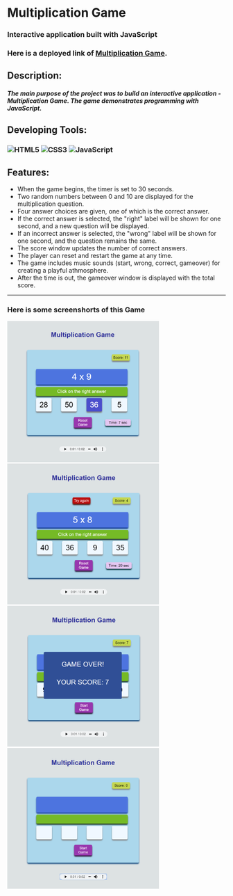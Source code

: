 # Multiplication Game

### Interactive application built with JavaScript
### Here is a deployed link of [Multiplication Game](https://multiplication-game-as.netlify.app/).


## Description:

##### The main purpose of the project was to build an interactive application - Multiplication Game. The game demonstrates programming with JavaScript.</p>

## Developing Tools:

### ![HTML5](https://img.shields.io/badge/html5-%23E34F26.svg?style=for-the-badge&logo=html5&logoColor=white) ![CSS3](https://img.shields.io/badge/css3-%231572B6.svg?style=for-the-badge&logo=css3&logoColor=white) ![JavaScript](https://img.shields.io/badge/javascript-%23323330.svg?style=for-the-badge&logo=javascript&logoColor=%23F7DF1E) 

## Features:

<ul>
    <li> When the game begins, the timer is set to 30 seconds.</li>
     <li>Two random numbers between 0 and 10 are displayed for the multiplication question.</li>
     <li>Four answer choices are given, one of which is the correct answer.</li>
     <li>If the correct answer is selected, the "right" label will be shown for one second, and a new question will be displayed.</li>
     <li>If an incorrect answer is selected, the "wrong" label will be shown for one second, and the question remains the same. </li>
     <li>The score window updates the number of correct answers. </li>                       
     <li>The player can reset and restart the game at any time.</li>
     <li>The game includes music sounds (start, wrong, correct, gameover) for creating a playful athmosphere.</li>
     <li>After the time is out, the gameover window is displayed with the total score.</li>
 </ul>
    
    
--- 
### Here is some screenshorts of this Game
<img src="screenshots/multiplicationscreen1.png" width="350px">
<img src="screenshots/multiplicationscreen2.png" width="350px">
<img src="screenshots/multiplicationscreen3.png" width="350px">
<img src="screenshots/multiplicationscreen4.png" width="350px">
